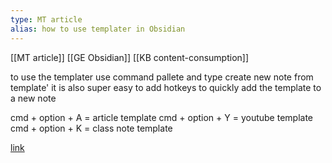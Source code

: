 ```yaml
---
type: MT article
alias: how to use templater in Obsidian
---
```

[[MT article]]
[[GE Obsidian]]
[[KB content-consumption]]

to use the templater use command pallete and type create new note from template'
it is also super easy to add hotkeys to quickly add the template to a new note

cmd + option + A = article template
cmd + option + Y = youtube template
cmd + option + K = class note template

[link](https://www.thoughtasylum.com/2021/07/24/the-basics-of-templater-for-obsidian/)
